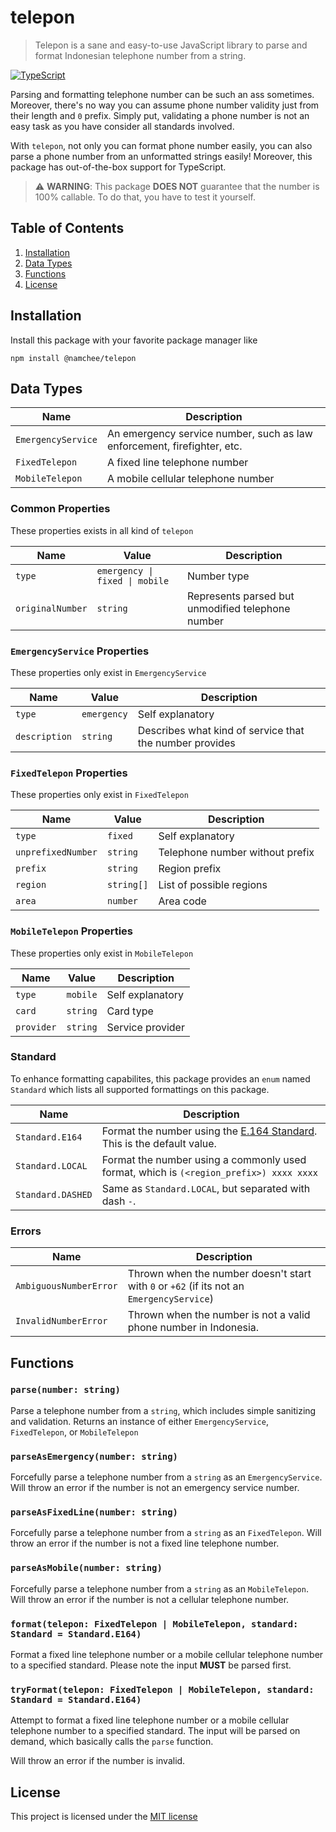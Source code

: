 # telepon

> Telepon is a sane and easy-to-use JavaScript library to parse and format Indonesian telephone number from a string.

[![TypeScript](https://img.shields.io/badge/%3C%2F%3E-TypeScript-%230074c1.svg)](http://www.typescriptlang.org/)

Parsing and formatting telephone number can be such an ass sometimes. Moreover, there's no way you can assume phone number validity just from their length and `0` prefix. Simply put, validating a phone number is not an easy task as you have consider all standards involved.

With `telepon`, not only you can format phone number easily, you can also parse a phone number from an unformatted strings easily! Moreover, this package has out-of-the-box support for TypeScript.

> ⚠️ **WARNING**: This package **DOES NOT** guarantee that the number is 100% callable. To do that, you have to test it yourself.

## Table of Contents

1. [Installation](#installation)
2. [Data Types](#data-types)
3. [Functions](#functions)
4. [License](#license)

## Installation

Install this package with your favorite package manager like

```shell
npm install @namchee/telepon
```

## Data Types

| **Name**           | **Description**                                                         |
| ------------------ | ----------------------------------------------------------------------- |
| `EmergencyService` | An emergency service number, such as law enforcement, firefighter, etc. |
| `FixedTelepon`     | A fixed line telephone number                                           |
| `MobileTelepon`    | A mobile cellular telephone number                                      |

### Common Properties

These properties exists in all kind of `telepon`

| **Name**         | **Value**                      | **Description**                                   |
| ---------------- | ------------------------------ | ------------------------------------------------- |
| `type`           | `emergency \| fixed \| mobile` | Number type                                       |
| `originalNumber` | `string`                       | Represents parsed but unmodified telephone number |

### `EmergencyService` Properties

These properties only exist in `EmergencyService`

| **Name**      | **Value**   | **Description**                                         |
| ------------- | ----------- | ------------------------------------------------------- |
| `type`        | `emergency` | Self explanatory                                        |
| `description` | `string`    | Describes what kind of service that the number provides |

### `FixedTelepon` Properties

These properties only exist in `FixedTelepon`

| **Name**           | **Value**  | **Description**                 |
| ------------------ | ---------- | ------------------------------- |
| `type`             | `fixed`    | Self explanatory                |
| `unprefixedNumber` | `string`   | Telephone number without prefix |
| `prefix`           | `string`   | Region prefix                   |
| `region`           | `string[]` | List of possible regions        |
| `area`             | `number`   | Area code                       |

### `MobileTelepon` Properties

These properties only exist in `MobileTelepon`

| **Name**   | **Value** | **Description**  |
| ---------- | --------- | ---------------- |
| `type`     | `mobile`  | Self explanatory |
| `card`     | `string`  | Card type        |
| `provider` | `string`  | Service provider |

### Standard

To enhance formatting capabilites, this package provides an `enum` named `Standard` which lists all supported formattings on this package.

| **Name**          | **Description**                                                                                                  |
| ----------------- | ---------------------------------------------------------------------------------------------------------------- |
| `Standard.E164`   | Format the number using the [E.164 Standard](https://www.itu.int/rec/T-REC-E.164/en). This is the default value. |
| `Standard.LOCAL`  | Format the number using a commonly used format, which is `(<region_prefix>) xxxx xxxx`                           |
| `Standard.DASHED` | Same as `Standard.LOCAL`, but separated with dash `-`.                                                           |

### Errors

| **Name**               | **Description**                                                                           |
| ---------------------- | ----------------------------------------------------------------------------------------- |
| `AmbiguousNumberError` | Thrown when the number doesn't start with `0` or `+62` (if its not an `EmergencyService`) |
| `InvalidNumberError`   | Thrown when the number is not a valid phone number in Indonesia.                          |

## Functions
### `parse(number: string)`

Parse a telephone number from a `string`, which includes simple sanitizing and validation. Returns an instance of either `EmergencyService`, `FixedTelepon`, or `MobileTelepon`

### `parseAsEmergency(number: string)`

Forcefully parse a telephone number from a `string` as an `EmergencyService`. Will throw an error if the number is not an emergency service number.

### `parseAsFixedLine(number: string)`

Forcefully parse a telephone number from a `string` as an `FixedTelepon`. Will throw an error if the number is not a fixed line telephone number.

### `parseAsMobile(number: string)`

Forcefully parse a telephone number from a `string` as an `MobileTelepon`. Will throw an error if the number is not a cellular telephone number.

### `format(telepon: FixedTelepon | MobileTelepon, standard: Standard = Standard.E164)`

Format a fixed line telephone number or a mobile cellular telephone number to a specified standard. Please note the input **MUST** be parsed first.

### `tryFormat(telepon: FixedTelepon | MobileTelepon, standard: Standard = Standard.E164)`

Attempt to format a fixed line telephone number or a mobile cellular telephone number to a specified standard. The input will be parsed on demand, which basically calls the `parse` function.

Will throw an error if the number is invalid.

## License

This project is licensed under the [MIT license](./LICENSE)

